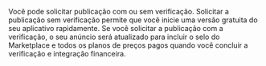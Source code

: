 Você pode solicitar publicação com ou sem verificação. Solicitar a publicação sem verificação permite que você inicie uma versão gratuita do seu aplicativo rapidamente. Se você solicitar a publicação com a verificação, o seu anúncio será atualizado para incluir o selo do Marketplace e todos os planos de preços pagos quando você concluir a verificação e integração financeira.
